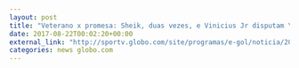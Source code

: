 ```yaml
---
layout: post
title: "Veterano x promesa: Sheik, duas vezes, e Vinicius Jr disputam \"pintura\""
date: 2017-08-22T00:02:20+00:00
external_link: "http://sportv.globo.com/site/programas/e-gol/noticia/2017/08/vinicius-junior-e-emerson-sheik-duas-vezes-disputam-pintura-da-rodada.html"
categories: news globo.com
---
```

